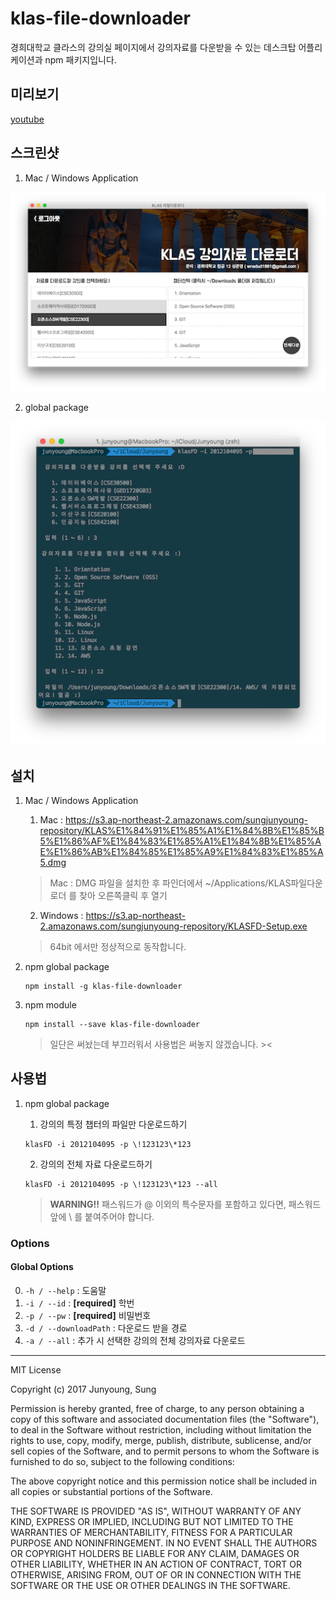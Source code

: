 # klas-file-downloader

경희대학교 클라스의 강의실 페이지에서 강의자료를 다운받을 수 있는 데스크탑 어플리케이션과 npm 패키지입니다.

## 미리보기
[youtube](https://youtu.be/ECaec3YjU_A)

## 스크린샷


1. Mac / Windows Application

![screenshot_2](screenshot_2.png)

2. global package

![screenshot_1](screenshot_1.png)

## 설치
1. Mac / Windows Application

    1. Mac : https://s3.ap-northeast-2.amazonaws.com/sungjunyoung-repository/KLAS%E1%84%91%E1%85%A1%E1%84%8B%E1%85%B5%E1%86%AF%E1%84%83%E1%85%A1%E1%84%8B%E1%85%AE%E1%86%AB%E1%84%85%E1%85%A9%E1%84%83%E1%85%A5.dmg
    > Mac : DMG 파일을 설치한 후 파인더에서 ~/Applications/KLAS파일다운로더 를 찾아 오른쪽클릭 후 열기

    2. Windows : https://s3.ap-northeast-2.amazonaws.com/sungjunyoung-repository/KLASFD-Setup.exe
    > 64bit 에서만 정상적으로 동작합니다.

2. npm global package

    ```
    npm install -g klas-file-downloader
    ```

3. npm module
    ```
    npm install --save klas-file-downloader
    ```
    > 일단은 써놨는데 부끄러워서 사용법은 써놓지 않겠습니다. ><

## 사용법

1. npm global package

    1. 강의의 특정 챕터의 파일만 다운로드하기
    ```
    klasFD -i 2012104095 -p \!123123\*123
    ```
    2. 강의의 전체 자료 다운로드하기
    ```
    klasFD -i 2012104095 -p \!123123\*123 --all
    ```
    > **WARNING!!** 패스워드가 @ 이외의 특수문자를 포함하고 있다면, 패스워드 앞에  \ 를 붙여주어야 합니다.


### Options
#### Global Options
0. `-h / --help` : 도움말
1. `-i / --id` : **[required]** 학번
2. `-p / --pw` : **[required]** 비밀번호
3. `-d / --downloadPath` : 다운로드 받을 경로
4. `-a / --all` : 추가 시 선택한 강의의 전체 강의자료 다운로드


---
MIT License

Copyright (c) 2017 Junyoung, Sung

Permission is hereby granted, free of charge, to any person obtaining a copy
of this software and associated documentation files (the "Software"), to deal
in the Software without restriction, including without limitation the rights
to use, copy, modify, merge, publish, distribute, sublicense, and/or sell
copies of the Software, and to permit persons to whom the Software is
furnished to do so, subject to the following conditions:

The above copyright notice and this permission notice shall be included in all
copies or substantial portions of the Software.

THE SOFTWARE IS PROVIDED "AS IS", WITHOUT WARRANTY OF ANY KIND, EXPRESS OR
IMPLIED, INCLUDING BUT NOT LIMITED TO THE WARRANTIES OF MERCHANTABILITY,
FITNESS FOR A PARTICULAR PURPOSE AND NONINFRINGEMENT. IN NO EVENT SHALL THE
AUTHORS OR COPYRIGHT HOLDERS BE LIABLE FOR ANY CLAIM, DAMAGES OR OTHER
LIABILITY, WHETHER IN AN ACTION OF CONTRACT, TORT OR OTHERWISE, ARISING FROM,
OUT OF OR IN CONNECTION WITH THE SOFTWARE OR THE USE OR OTHER DEALINGS IN THE
SOFTWARE.
